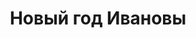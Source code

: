 ---
title: "Новый год Ивановы"
draft: false
image : "images/Ivanov/2.jpeg"
category: "Новый год"
information:
  - label : "Клиент"
    info : "Иван Иванов"
  - label : "Что мы сделали"
    info : "Свадьбу на 500 человек"
  - label : "Что использовали"
    info : "Цветы и людей"
  - label : "Когда сделали"
    info : "28 апреля 2020"
  - label : "Навыки"
    info : "Дизай:Флористика:организация"
  - label : "Творческий руководитель"
    info : "Анна Зубова"
---